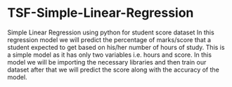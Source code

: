 # TSF-Simple-Linear-Regression
Simple Linear Regression using python for student score dataset
In this regression model we will predict the percentage of marks/score that a student expected to get based on his/her number of hours of study.
This is a simple model as it has only two variables i.e. hours and score.
In this model we will be importing the necessary libraries and then train our dataset after that we will predict the score along with the accuracy of the model.
